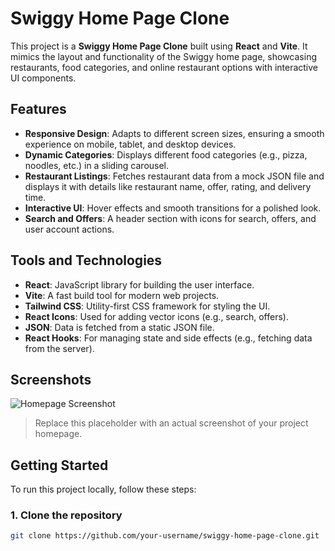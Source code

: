# Swiggy Home Page Clone

This project is a **Swiggy Home Page Clone** built using **React** and **Vite**. It mimics the layout and functionality of the Swiggy home page, showcasing restaurants, food categories, and online restaurant options with interactive UI components.

## Features

- **Responsive Design**: Adapts to different screen sizes, ensuring a smooth experience on mobile, tablet, and desktop devices.
- **Dynamic Categories**: Displays different food categories (e.g., pizza, noodles, etc.) in a sliding carousel.
- **Restaurant Listings**: Fetches restaurant data from a mock JSON file and displays it with details like restaurant name, offer, rating, and delivery time.
- **Interactive UI**: Hover effects and smooth transitions for a polished look.
- **Search and Offers**: A header section with icons for search, offers, and user account actions.

## Tools and Technologies

- **React**: JavaScript library for building the user interface.
- **Vite**: A fast build tool for modern web projects.
- **Tailwind CSS**: Utility-first CSS framework for styling the UI.
- **React Icons**: Used for adding vector icons (e.g., search, offers).
- **JSON**: Data is fetched from a static JSON file.
- **React Hooks**: For managing state and side effects (e.g., fetching data from the server).

## Screenshots

![Homepage Screenshot](screenshots/homepage.png)

> Replace this placeholder with an actual screenshot of your project homepage.

## Getting Started

To run this project locally, follow these steps:

### 1. Clone the repository

```bash
git clone https://github.com/your-username/swiggy-home-page-clone.git
```
